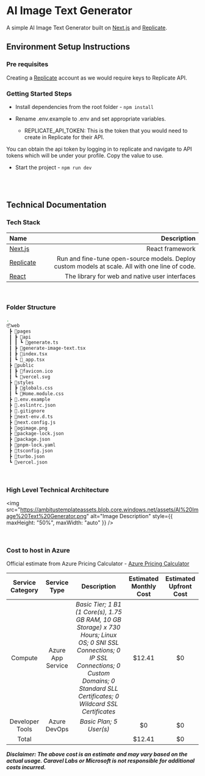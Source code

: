 # AI Image Text Generator

A simple AI Image Text Generator built on [Next.js](https://nextjs.org/) and [Replicate](https://replicate.com/).
## Environment Setup Instructions

### Pre requisites

Creating a [Replicate](https://replicate.com/signin?next=%2F) account as we would require keys to Replicate API.

### Getting Started Steps

- Install dependencies from the root folder - `npm install`

- Rename .env.example to .env and set appropriate variables.

  - REPLICATE_API_TOKEN: This is the token that you would need to create in Replicate for their API.

You can obtain the api token by logging in to replicate and navigate to API tokens which will be under your profile. Copy the value to use.

- Start the project - `npm run dev`

<br />
<br />

## Technical Documentation

### Tech Stack

| Name | Description |
| :--- | ---: |
| [Next.js](https://nextjs.org/) | React framework |
| [Replicate](https://replicate.com/) | Run and fine-tune open-source models. Deploy custom models at scale. All with one line of code. |
| [React](https://react.dev/) | The library for web and native user interfaces |

<br />

### Folder Structure
```bash
.
📦web
 ┣ 📂pages
 ┃ ┣ 📂api
 ┃ ┃ ┗ 📜generate.ts
 ┃ ┣ 📜generate-image-text.tsx
 ┃ ┣ 📜index.tsx
 ┃ ┗ 📜_app.tsx
 ┣ 📂public
 ┃ ┣ 📜favicon.ico
 ┃ ┗ 📜vercel.svg
 ┣ 📂styles
 ┃ ┣ 📜globals.css
 ┃ ┗ 📜Home.module.css
 ┣ 📜.env.example
 ┣ 📜.eslintrc.json
 ┣ 📜.gitignore
 ┣ 📜next-env.d.ts
 ┣ 📜next.config.js
 ┣ 📜ogimage.png
 ┣ 📜package-lock.json
 ┣ 📜package.json
 ┣ 📜pnpm-lock.yaml
 ┣ 📜tsconfig.json
 ┣ 📜turbo.json
 ┗ 📜vercel.json
```

<br />

### High Level Technical Architecture

<img src="https://ambitustemplateassets.blob.core.windows.net/assets/AI%20Image%20Text%20Generator.png" alt="Image Description" style={{ maxHeight: "50%", maxWidth: "auto" }} />


<br />

### Cost to host in Azure

Official estimate from Azure Pricing Calculator - [Azure Pricing Calculator](https://azure.com/e/bbec79326663486ebfb3c76d30b1a9fc)

| Service Category | Service Type | Description | Estimated Monthly Cost | Estimated Upfront Cost |
| :---: | :---: | :---: | :---: | :---: |
| Compute | Azure App Service | *Basic Tier; 1 B1 (1 Core(s), 1.75 GB RAM, 10 GB Storage) x 730 Hours; Linux OS; 0 SNI SSL Connections; 0 IP SSL Connections; 0 Custom Domains; 0 Standard SLL Certificates; 0 Wildcard SSL Certificates* | $12.41 | $0 |
| Developer Tools | Azure DevOps | *Basic Plan; 5 User(s)* | $0 | $0 |
| Total | | | $12.41 | $0 |

***Disclaimer: The above cost is an estimate and may vary based on the actual usage. Caravel Labs or Microsoft is not responsible for additional costs incurred.***
